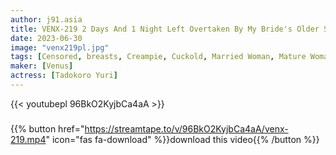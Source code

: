 ```yaml
---
author: j91.asia
title: VENX-219 2 Days And 1 Night Left Overtaken By My Bride's Older Sister Who Suddenly Invaded
date: 2023-06-30
image: "venx219pl.jpg"
tags: [Censored, breasts, Creampie, Cuckold, Married Woman, Mature Woman, Solowork]
maker: [Venus]
actress: [Tadokoro Yuri]
---
```



{{< youtubepl 96BkO2KyjbCa4aA >}}
###

{{% button href="https://streamtape.to/v/96BkO2KyjbCa4aA/venx-219.mp4" icon="fas fa-download" %}}download this video{{% /button %}}

